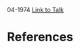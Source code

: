 

04-1974
[Link to Talk](https://www.churchofjesuschrist.org/study/general-conference/1974/04/sunday-morning-session?lang=eng)



# References
